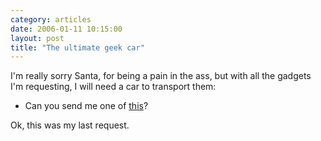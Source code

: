 ```yaml
---
category: articles
date: 2006-01-11 10:15:00
layout: post
title: "The ultimate geek car"
---
```


I'm really sorry Santa, for being a pain in the ass, but with all the gadgets I'm requesting, I will need a car to transport them:<br /><ul><li>Can you send me one of <a href="http://www.wired.com/news/technology/0,69960-0.html?tw=rss.index">this</a>?</ul>Ok, this was my last request.
